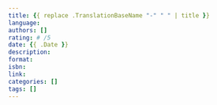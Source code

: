 ```yaml
---
title: {{ replace .TranslationBaseName "-" " " | title }}
language:
authors: []
rating: # /5
date: {{ .Date }}
description:
format:
isbn:
link:
categories: []
tags: []
---
```

